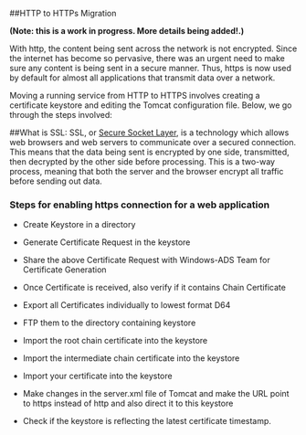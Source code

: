 ##HTTP to HTTPs Migration

**(Note: this is a work in progress. More details being added!.)**

With http, the content being sent across the network is not encrypted. Since the internet has become so pervasive, there was an urgent need to 
make sure any content is being sent in a secure manner. Thus, https is now used by default for almost all applications that transmit data over 
a network. 

Moving a running service from HTTP to HTTPS involves creating a certificate keystore and editing the Tomcat configuration file. Below, we go through the steps involved:

##What is SSL:
SSL, or [Secure Socket Layer](https://www.digicert.com/ssl.htm), is a technology which allows web browsers and web servers to communicate over a secured connection. 
This means that the data being sent is encrypted by one side, transmitted, then decrypted by the other side before processing.
This is a two-way process, meaning that both the server and the browser encrypt all traffic before sending out data.

### Steps for enabling https connection for a web application

*  Create Keystore in a directory

*  Generate Certificate Request in the keystore

*  Share the above Certificate Request with Windows-ADS Team for Certificate Generation

*  Once Certificate is received, also verify if it contains Chain Certificate

*  Export all Certificates individually to lowest format D64

*  FTP them to the directory containing keystore

*  Import the root chain certificate into the keystore

*  Import the intermediate chain certificate into the keystore

*  Import your certificate into the keystore

*  Make changes in the server.xml file of Tomcat and make the URL point to https instead of http and also direct it to this keystore

*  Check if the keystore is reflecting the latest certificate timestamp.
